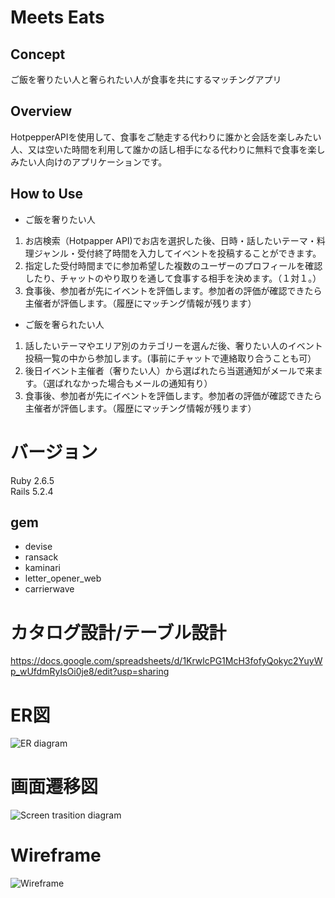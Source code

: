 # Meets Eats
## Concept
ご飯を奢りたい人と奢られたい人が食事を共にするマッチングアプリ
## Overview
HotpepperAPIを使用して、食事をご馳走する代わりに誰かと会話を楽しみたい人、又は空いた時間を利用して誰かの話し相手になる代わりに無料で食事を楽しみたい人向けのアプリケーションです。
## How to Use
* ご飯を奢りたい人
1. お店検索（Hotpapper API)でお店を選択した後、日時・話したいテーマ・料理ジャンル・受付終了時間を入力してイベントを投稿することができます。  
2. 指定した受付時間までに参加希望した複数のユーザーのプロフィールを確認したり、チャットのやり取りを通して食事する相手を決めます。（１対１。）  
3. 食事後、参加者が先にイベントを評価します。参加者の評価が確認できたら主催者が評価します。（履歴にマッチング情報が残ります）
  
* ご飯を奢られたい人
1. 話したいテーマやエリア別のカテゴリーを選んだ後、奢りたい人のイベント投稿一覧の中から参加します。(事前にチャットで連絡取り合うことも可）
2. 後日イベント主催者（奢りたい人）から選ばれたら当選通知がメールで来ます。（選ばれなかった場合もメールの通知有り）
3. 食事後、参加者が先にイベントを評価します。参加者の評価が確認できたら主催者が評価します。（履歴にマッチング情報が残ります） 
 
# バージョン
Ruby 2.6.5  
Rails 5.2.4

## gem
- devise
- ransack
- kaminari
- letter_opener_web
- carrierwave

# カタログ設計/テーブル設計
https://docs.google.com/spreadsheets/d/1KrwlcPG1McH3fofyQokyc2YuyWp_wUfdmRyIsOi0je8/edit?usp=sharing
# ER図
![ER diagram](https://user-images.githubusercontent.com/56712012/90004686-077b0600-dcd1-11ea-8cb1-4bae9fc15597.png)
# 画面遷移図
![Screen trasition diagram](https://user-images.githubusercontent.com/56712012/89975919-02eb2900-dca2-11ea-954f-9f3044cea7f1.png)
# Wireframe
![Wireframe](https://user-images.githubusercontent.com/56712012/89975921-041c5600-dca2-11ea-82f1-dac7e8eab4e8.png)

